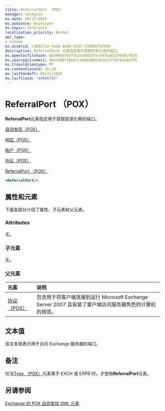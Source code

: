 ```yaml
---
title: ReferralPort （POX）
manager: sethgros
ms.date: 09/17/2015
ms.audience: Developer
ms.topic: reference
localization_priority: Normal
api_type:
- schema
ms.assetid: cd693f1e-fed4-4eb9-8297-178906f47050
description: ReferralPort 元素指定用于获取目录引用的端口。
ms.openlocfilehash: 6b3968d7b2f252439d2dfbc647bd8337668cf818
ms.sourcegitcommit: 88ec988f2bb67c1866d06b361615f3674a24e795
ms.translationtype: MT
ms.contentlocale: zh-CN
ms.lasthandoff: 05/31/2020
ms.locfileid: "44456792"
---
```

# <a name="referralport-pox"></a>ReferralPort （POX）

**ReferralPort**元素指定用于获取目录引用的端口。 
  
[自动发现（POX）](autodiscover-pox.md)
  
[响应（POX）](response-pox.md)
  
[帐户（POX）](account-pox.md)
  
[协议（POX）](protocol-pox.md)
  
[ReferralPort （POX）](referralport-pox.md)
  
```xml
<ReferralPort/>
```

## <a name="attributes-and-elements"></a>属性和元素

下面各部分介绍了属性、子元素和父元素。
  
### <a name="attributes"></a>Attributes

无。
  
### <a name="child-elements"></a>子元素

无。
  
### <a name="parent-elements"></a>父元素

|**元素**|**说明**|
|:-----|:-----|
|[协议（POX）](protocol-pox.md) <br/> |包含用于将客户端连接到运行 Microsoft Exchange Server 2007 且安装了客户端访问服务器角色的计算机的规范。  <br/> |
   
## <a name="text-value"></a>文本值

该文本值表示用于访问 Exchange 服务器的端口。
  
## <a name="remarks"></a>备注

仅当[Type （POX）](type-pox.md)元素等于 EXCH 或 EXPR 时，才使用**ReferralPort**元素。 
  
## <a name="see-also"></a>另请参阅



[Exchange 的 POX 自动发现 XML 元素](pox-autodiscover-xml-elements-for-exchange.md)

